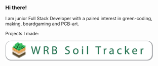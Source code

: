 ### Hi there!

I am junior Full Stack Developer with a paired interest in green-coding, making, boardgaming and PCB-art.

Projects I made:

[![forthebadge Soil Tracker](https://raw.githubusercontent.com/zikaden/Soil-Tracker/main/client/src/assets/badge_logo.png?token=GHSAT0AAAAAABYNPLDQV7PGJQGLYZUVFKHYYYXSBGA)]([https://www.python.org/](https://wrbsoiltracker.herokuapp.com/))
